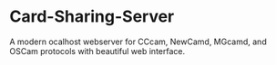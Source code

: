 # Card-Sharing-Server
A modern ocalhost webserver for CCcam, NewCamd, MGcamd, and OSCam protocols with beautiful web interface.
